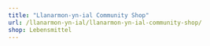 ```yaml
---
title: "Llanarmon-yn-ial Community Shop"
url: /llanarmon-yn-ial/llanarmon-yn-ial-community-shop/
shop: Lebensmittel
---
```

